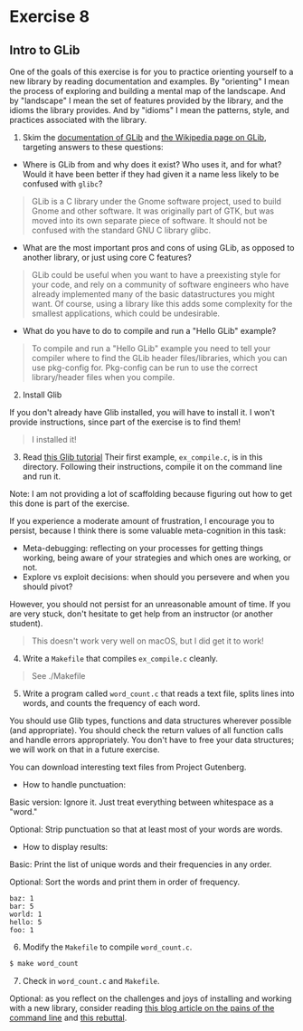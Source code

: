 # Exercise 8

## Intro to GLib

One of the goals of this exercise is for you to practice orienting
yourself to a new library by reading documentation and examples.  By
"orienting" I mean the process of exploring and building a mental map
of the landscape.  And by "landscape" I mean the set of features
provided by the library, and the idioms the library provides.  And by
"idioms" I mean the patterns, style, and practices associated with the
library.

1) Skim the [documentation of
GLib](https://developer.gnome.org/glib/stable/index.html) and [the
Wikipedia page on GLib](https://en.wikipedia.org/wiki/GLib), targeting
answers to these questions:

*  Where is GLib from and why does it exist?  Who uses it, and for
what?  Would it have been better if they had given it a name less
likely to be confused with `glibc`?

> GLib is a C library under the Gnome software project, used to build Gnome and other software. It was originally part of GTK, but was moved into its own separate piece of software. It should not be confused with the standard GNU C library glibc.

*  What are the most important pros and cons of using GLib, as opposed
to another library, or just using core C features?

> GLib could be useful when you want to have a preexisting style for your code, and rely on a community of software engineers who have already implemented many of the basic datastructures you might want. Of course, using a library like this adds some complexity for the smallest applications, which could be undesirable.

*  What do you have to do to compile and run a "Hello GLib" example?

> To compile and run a "Hello GLib" example you need to tell your compiler where to find the GLib header files/libraries, which you can use pkg-config for. Pkg-config can be run to use the correct library/header files when you compile.

2) Install Glib

If you don't already have Glib installed, you will have to install it.
I won't provide instructions, since part of the exercise is to find them!

> I installed it!

3) Read [this Glib tutorial](http://www.ibm.com/developerworks/linux/tutorials/l-glib/)
Their first example, `ex_compile.c`, is in this directory.
Following their instructions, compile it on the command line and run it.

Note: I am not providing a lot of scaffolding because figuring out how to get 
this done is part of the exercise.

If you experience a moderate amount of frustration, I encourage you to persist,
because I think there is some valuable meta-cognition in this task:

* Meta-debugging: reflecting on your processes for getting things working, being aware of your strategies and which ones are working, or not.
* Explore vs exploit decisions: when should you persevere and when you should pivot?

However, you should not persist for an unreasonable amount of time.  If you are very stuck,
don't hesitate to get help from an instructor (or another student).

> This doesn't work very well on macOS, but I did get it to work!

4) Write a `Makefile` that compiles `ex_compile.c` cleanly.

> See ./Makefile

5) Write a program called `word_count.c` that reads a text file,
splits lines into words, and counts the frequency of each word. 

You should use Glib types, functions and data structures wherever
possible (and appropriate).  You should check the return values of all
function calls and handle errors appropriately.  You don't have to
free your data structures; we will work on that in a future exercise.

You can download interesting text files from Project Gutenberg.

*  How to handle punctuation:  

Basic version: Ignore it.  Just treat everything between whitespace as
a "word."

Optional: Strip punctuation so that at least most of your words are words.

* How to display results:

Basic: Print the list of unique words and their frequencies in any order.

Optional: Sort the words and print them in order of frequency.

```
baz: 1
bar: 5
world: 1
hello: 5
foo: 1
```

6) Modify the `Makefile` to compile `word_count.c`.

```bash
$ make word_count
```

7) Check in `word_count.c` and `Makefile`.

Optional: as you reflect on the challenges and joys of installing and working
with a new library, consider reading [this blog article on the pains of the command line](http://www.pgbovine.net/command-line-bullshittery.htm)
and [this rebuttal](https://medium.com/@eytanadar/on-the-value-of-command-line-bullshittery-94dc19ec8c61). 
